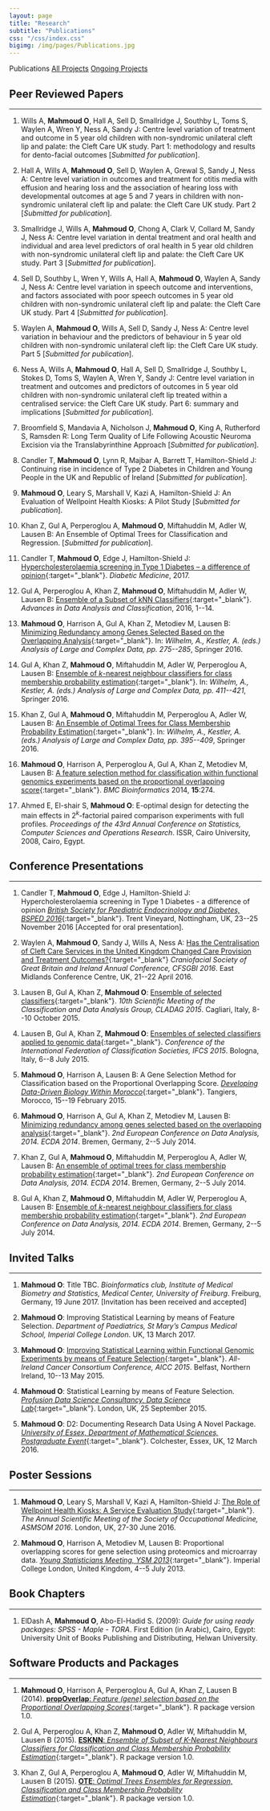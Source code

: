 ```yaml
---
layout: page
title: "Research"
subtitle: "Publications"
css: "/css/index.css"
bigimg: /img/pages/Publications.jpg
---
```

<div class="list-filters">
<span class="list-filter filter-selected">Publications</span>
  <a href="/Research" class="list-filter">All Projects</a>
  <a href="/Research/Ongoing-projects" class="list-filter">Ongoing Projects</a>
</div>

## Peer Reviewed Papers
--------------------

1. Wills A, **Mahmoud O**, Hall A, Sell D, Smallridge J, Southby L, Toms S, Waylen A, Wren Y, Ness A, Sandy J: Centre level variation of treatment and outcome in 5 year old children with non-syndromic unilateral cleft lip and palate: the Cleft Care UK study. Part 1: methodology and results for dento-facial outcomes [*Submitted for publication*].

1. Hall A, Wills A, **Mahmoud O**, Sell D, Waylen A, Grewal S, Sandy J, Ness A: Centre level variation in outcomes and treatment for otitis media with effusion and hearing loss and the association of hearing loss with developmental outcomes at age 5 and 7 years in children with non-syndromic unilateral cleft lip and palate: the Cleft Care UK study. Part 2 [*Submitted for publication*].

1. Smallridge J, Wills A, **Mahmoud O**, Chong A, Clark V, Collard M, Sandy J, Ness A: Centre level variation in dental treatment and oral health and individual and area level predictors of oral health in 5 year old children with non-syndromic unilateral cleft lip and palate: the Cleft Care UK study. Part 3 [*Submitted for publication*].

1. Sell D, Southby L, Wren Y, Wills A, Hall A, **Mahmoud O**, Waylen A, Sandy J, Ness A: Centre level variation in speech outcome and interventions, and factors associated with poor speech outcomes in 5 year old children with non-syndromic unilateral cleft lip and palate: the Cleft Care UK study. Part 4 [*Submitted for publication*].

1. Waylen A, **Mahmoud O**, Wills A, Sell D, Sandy J, Ness A: Centre level variation in behaviour and the predictors of behaviour in 5 year old children with non-syndromic unilateral cleft lip: the Cleft Care UK study. Part 5 [*Submitted for publication*].

1. Ness A, Wills A, **Mahmoud O**, Hall A, Sell D, Smallridge J, Southby L, Stokes D, Toms S, Waylen A, Wren Y, Sandy J: Centre level variation in treatment and outcomes and predictors of outcomes in 5 year old children with non-syndromic unilateral cleft lip treated within a centralised service: the Cleft Care UK study. Part 6:  summary and implications [*Submitted for publication*].

1. Broomfield S, Mandavia A, Nicholson J, **Mahmoud O**, King A, Rutherford S, Ramsden R: Long Term Quality of Life Following Acoustic Neuroma Excision via the Translabyrinthine Approach [*Submitted for publication*].

1. Candler T, **Mahmoud O**, Lynn R, Majbar A, Barrett T, Hamilton-Shield J: Continuing rise in incidence of Type 2 Diabetes in Children and Young People in the UK and Republic of Ireland
[*Submitted for publication*].

1. **Mahmoud O**, Leary S, Marshall V, Kazi A, Hamilton-Shield J: An Evaluation of Wellpoint Health Kiosks: A Pilot Study [*Submitted for publication*].

1. Khan Z, Gul A, Perperoglou A, **Mahmoud O**, Miftahuddin M, Adler W, Lausen B: An Ensemble of Optimal Trees for Classification and Regression. [*Submitted for publication*].

1. Candler T, **Mahmoud O**, Edge J, Hamilton-Shield J: [Hypercholesterolaemia screening in Type 1 Diabetes – a difference of opinion](http://onlinelibrary.wiley.com/doi/10.1111/dme.13322/full){:target="_blank"}. *Diabetic Medicine*, 2017.

1.  Gul A, Perperoglou A, Khan Z, **Mahmoud O**, Miftahuddin M, Adler W, Lausen B: [Ensemble of a Subset of kNN Classifiers](http://link.springer.com/article/10.1007/s11634-015-0227-5){:target="_blank"}. *Advances in Data Analysis and Classification*, 2016, 1--14.

1.  **Mahmoud O**, Harrison A, Gul A, Khan Z, Metodiev M, Lausen B: [Minimizing Redundancy among Genes Selected Based on the Overlapping Analysis](http://link.springer.com/chapter/10.1007/978-3-319-25226-1_24){:target="_blank"}. In: *Wilhelm, A., Kestler, A. (eds.) Analysis of Large and Complex Data, pp. 275--285*, Springer 2016.

1.  Gul A, Khan Z, **Mahmoud O**, Miftahuddin M, Adler W, Perperoglou A, Lausen B: [Ensemble of $k$-nearest neighbour classifiers for class membership probability estimation](http://link.springer.com/chapter/10.1007/978-3-319-25226-1_35){:target="_blank"}. In: *Wilhelm, A., Kestler, A. (eds.) Analysis of Large and Complex Data, pp. 411--421*, Springer 2016.

1.  Khan Z, Gul A, **Mahmoud O**, Miftahuddin M, Perperoglou A, Adler W, Lausen B: [An Ensemble of Optimal Trees for Class Membership Probability Estimation](http://link.springer.com/chapter/10.1007/978-3-319-25226-1_34){:target="_blank"}. In: *Wilhelm, A., Kestler, A. (eds.) Analysis of Large and Complex Data, pp. 395--409*, Springer 2016.

1.  **Mahmoud O**, Harrison A, Perperoglou A, Gul A, Khan Z, Metodiev M, Lausen B: [A feature selection method for classification within functional genomics experiments based on the proportional overlapping score](http://bmcbioinformatics.biomedcentral.com/articles/10.1186/1471-2105-15-274){:target="_blank"}. *BMC Bioinformatics* 2014, **15**:274.

1.  Ahmed E, El-shair S, **Mahmoud O**: E-optimal design for detecting the main effects in $2^k$-factorial paired comparison experiments with full profiles. *Proceedings of the 43rd Annual Conference on Statistics, Computer Sciences and Operations Research*. ISSR, Cairo University, 2008, Cairo, Egypt.


## Conference Presentations
--------------------

1.  Candler T, **Mahmoud O**, Edge J, Hamilton-Shield J: Hypercholesterolaemia screening in Type 1 Diabetes - a difference of opinion [*British Society for Paediatric Endocrinology and Diabetes, BSPED 2016*](http://www.bsped.org.uk/meetings/BSPED2016/prog.aspx?dayid=1&view=list){:target="_blank"}. Trent Vineyard, Nottingham, UK, 23--25 November 2016 \[Accepted for oral presentation\].

2.  Waylen A, **Mahmoud O**, Sandy J, Wills A, Ness A: [Has the Centralisation of Cleft Care Services in the United Kingdom Changed Care Provision and Treatment Outcomes?](http://static1.squarespace.com/static/55ca0087e4b006a4456b1d2b/t/570f4f0fb654f94faef24161/1460621095224/final+programme.pdf#page=37){:target="_blank"} *Craniofacial Society of Great Britain and Ireland Annual Conference, CFSGBI 2016*. East Midlands Conference Centre, UK, 21--22 April 2016.

3.  Lausen B, Gul A, Khan Z, **Mahmoud O**: [Ensemble of selected classifiers](http://convegni.unica.it/cladag2015/files/2015/10/Cladag2015_BoA_final.pdf#page=352){:target="_blank"}. *10th Scientific Meeting of the Classification and Data Analysis Group, CLADAG 2015*. Cagliari, Italy, 8--10 October 2015.

4.  Lausen B, Gul A, Khan Z, **Mahmoud O**: [Ensembles of selected classifiers applied to genomic data](http://ifcs.boku.ac.at/_conference/index.php/ifcs2015/ifcs2015/paper/view/263){:target="_blank"}. *Conference of the International Federation of Classification Societies, IFCS 2015*. Bologna, Italy, 6--8 July 2015.

5.  **Mahmoud O**, Harrison A, Lausen B: A Gene Selection Method for Classification based on the Proportional Overlapping Score. [*Developing Data-Driven Biology Within Morocco*](http://www.smbi-maroc.org/smbieng/BigData_Workshop/){:target="_blank"}. Tangiers, Morocco, 15--19 February 2015.

6.  **Mahmoud O**, Harrison A, Gul A, Khan Z, Metodiev M, Lausen B: [Minimizing redundancy among genes selected based on the overlapping analysis](http://ecda2014.eu/wp-content/uploads/2014/06/bookofabstracts.pdf#page=151){:target="_blank"}. *2nd European Conference on Data Analysis, 2014. ECDA 2014*. Bremen, Germany, 2--5 July 2014.

7.  Khan Z, Gul A, **Mahmoud O**, Miftahuddin M, Perperoglou A, Adler W, Lausen B: [An ensemble of optimal trees for class membership probability estimation](http://ecda2014.eu/wp-content/uploads/2014/06/bookofabstracts.pdf#page=115){:target="_blank"}. *2nd European Conference on Data Analysis, 2014. ECDA 2014*. Bremen, Germany, 2--5 July 2014.

8.  Gul A, Khan Z, **Mahmoud O**, Miftahuddin M, Adler W, Perperoglou A, Lausen B: [Ensemble of $k$-nearest neighbour classifiers for class membership probability estimation](http://ecda2014.eu/wp-content/uploads/2014/06/bookofabstracts.pdf#page=174){:target="_blank"}. *2nd European Conference on Data Analysis, 2014. ECDA 2014*. Bremen, Germany, 2--5 July 2014.

## Invited Talks
--------------------

1.  **Mahmoud O**: Title TBC. *Bioinformatics club, Institute of Medical Biometry and Statistics, Medical Center, University of Freiburg*. Freiburg, Germany, 19 June 2017. [Invitation has been received and accepted]

2. **Mahmoud O**: Improving Statistical Learning by means of Feature Selection. *Department of Paediatrics, St Mary’s Campus Medical School, Imperial College London*. UK, 13 March 2017.

3. **Mahmoud O**: [Improving Statistical Learning within Functional Genomic Experiments by means of Feature Selection](http://www.qub.ac.uk/research-centres/media/Media,518014,en.pdf){:target="_blank"}. *All-Ireland Cancer Consortium Conference, AICC 2015*. Belfast, Northern Ireland, 10--13 May 2015.

4. **Mahmoud O**: Statistical Learning by means of Feature Selection. [*Profusion Data Science Consultancy, Data Science Lab*](https://profusion.com/){:target="_blank"}. London, UK, 25 September 2015.

5. **Mahmoud O**: D2: Documenting Research Data Using A Novel Package. [*University of Essex, Department of Mathematical Sciences, Postgraduate Event*](https://www.essex.ac.uk/maths/){:target="_blank"}. Colchester, Essex, UK, 12 March 2016.

## Poster Sessions
--------------------
1.  **Mahmoud O**, Leary S, Marshall V, Kazi A, Hamilton-Shield J: [The Role of Wellpoint Health Kiosks: A Service Evaluation Study](http://som-asm.org.uk/Programme_SOM_ASM.asp){:target="_blank"}. *The Annual Scientific Meeting of the Society of Occupational Medicine, ASMSOM 2016*. London, UK, 27-30 June 2016.

2.  **Mahmoud O**, Harrison A, Metodiev M, Lausen B: Proportional overlapping scores for gene selection using proteomics and microarray data. [*Young Statisticians Meeting, YSM 2013*](http://www3.imperial.ac.uk/newsandeventspggrp/imperialcollege/naturalsciences/mathematics/eventssummary/event_10-1-2013-16-47-30){:target="_blank"}. Imperial College London, United Kingdom, 4--5 July 2013.

## Book Chapters
--------------------

1. ElDash A, **Mahmoud O**, Abo-El-Hadid S. (2009): *Guide for using ready packages: SPSS - Maple - TORA*. First Edition (in Arabic), Cairo, Egypt: University Unit of Books Publishing and Distributing, Helwan University.

## Software Products and Packages
--------------------

1. **Mahmoud O**, Harrison A, Perperoglou A, Gul A, Khan Z, Lausen B (2014). [**propOverlap**: *Feature (gene) selection based on the Proportional Overlapping Scores*](https://cran.r-project.org/web/packages/propOverlap/propOverlap.pdf){:target="_blank"}. R package version 1.0.

2. Gul A, Perperoglou A, Khan Z, **Mahmoud O**, Adler W, Miftahuddin M, Lausen B (2015). [**ESKNN**: *Ensemble of Subset of K-Nearest Neighbours Classifiers for Classification and Class Membership Probability Estimation*](https://cran.r-project.org/web/packages/ESKNN/ESKNN.pdf){:target="_blank"}. R package version 1.0.

3. Khan Z, Gul A, Perperoglou A, **Mahmoud O**, Adler W, Miftahuddin M, Lausen B (2015). [**OTE**: *Optimal Trees Ensembles for Regression, Classification and Class Membership Probability Estimation*](https://cran.r-project.org/web/packages/OTE/OTE.pdf){:target="_blank"}. R package version 1.0.
